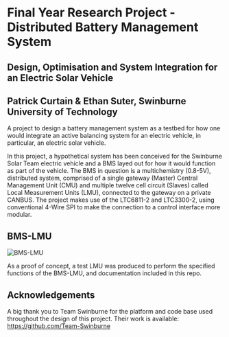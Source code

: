 # Final Year Research Project - Distributed Battery Management System
## Design, Optimisation and System Integration for an Electric Solar Vehicle
## Patrick Curtain & Ethan Suter, Swinburne University of Technology

A project to design a battery management system as a testbed for how one would integrate an active balancing system for an electric vehicle, in particular, an electric solar vehicle.

In this project, a hypothetical system has been conceived for the Swinburne Solar Team electric vehicle and a BMS layed out for how it would function as part of the vehicle. The BMS in question is a multichemistry (0.8-5V), distributed system, comprised of a single gateway (Master) Central Management Unit (CMU) and multiple twelve cell circuit (Slaves) called Local Measurement Units (LMU), connected to the gateway on a private CANBUS. The project makes use of the LTC6811-2 and LTC3300-2, using conventional 4-Wire SPI to make the connection to a control interface more modular.

## BMS-LMU
![BMS-LMU](./Images/three_quater.jpg)

As a proof of concept, a test LMU was produced to perform the specified functions of the BMS-LMU, and documentation included in this repo.

## Acknowledgements
A big thank you to Team Swinburne for the platform and code base used throughout the design of this project. Their work is available: https://github.com/Team-Swinburne